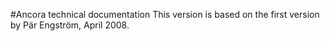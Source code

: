 #Ancora technical documentation
This version is based on the first version by Pär Engström, April 2008.
